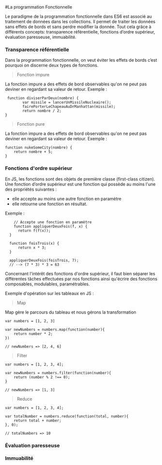#La programmation Fonctionnelle

Le paradigme de la programmation fonctionnelle dans ES6 est associé au traitement de données dans les collections. Il permet de traiter les données sans effets de bords et sans perdre modifier la donnée. Tout cela grâce à différents concepts:
transparence référentielle,
fonctions d’ordre supérieur,
évaluation paresseuse, immuabilité.

### Transparence référentielle


Dans la programmation fonctionnelle, on veut éviter les effets de bords c’est pourquoi on discerne deux types de fonctions.

> Fonction impure

La fonction impure a des effets de bord observables qu'on ne peut pas deviner en regardant sa valeur de retour. Exemple :

```
 function diviserParDeux(nombre) {
		var missile = lancerUnMissileNucleaire();
		fairePorterLeChapeauAuDrManhattan(missile);
		return nombre / 2;
}
```

> Fonction pure

La fonction impure a des effets de bord observables qu'on ne peut pas deviner en regardant sa valeur de retour. Exemple :


```
function nukeSomeCity(nombre) {
    return nombre + 5;
}
```

### Fonctions d'ordre supérieur

En JS, les fonctions sont des objets de première classe (first-class citizen).
Une fonction d’ordre supérieur est une fonction qui possède au moins l'une des propriétés suivantes :
  * elle accepte au moins une autre fonction en paramètre
  * elle retourne une fonction en résultat.

Exemple :
```
	// Accepte une fonction en paramètre
	function appliquerDeuxFois(f, x) {
      return f(f(x));
  }

  function foisTrois(x) {
      return x * 3;
  }

  appliquerDeuxFois(foisTrois, 7);
  // --> (7 * 3) * 3 = 63
```

Concernant l'intérêt des fonctions d'ordre supérieur, il faut bien séparer les différentes tâches effectuées par nos fonctions ainsi qu'écrire des fonctions composables, modulables, paramétrables.

Exemple d'opération sur les tableaux en JS :

> Map

Map gère le parcours du tableau et nous gérons la transformation
```
var numbers = [1, 2, 3]

var newNumbers = numbers.map(function(number){
    return number * 2;
})

// newNumbers => [2, 4, 6]
```

> Filter


```
var numbers = [1, 2, 3, 4];

var newNumbers = numbers.filter(function(number){
    return (number % 2 !== 0);
}

// newNumbers => [1, 3]
```

> Reduce
```
var numbers = [1, 2, 3, 4];

var totalNumber = numbers.reduce(function(total, number){
    return total + number;
}, 0);

// totalNumbers => 10
```

### Évaluation paresseuse


### Immuabilité
